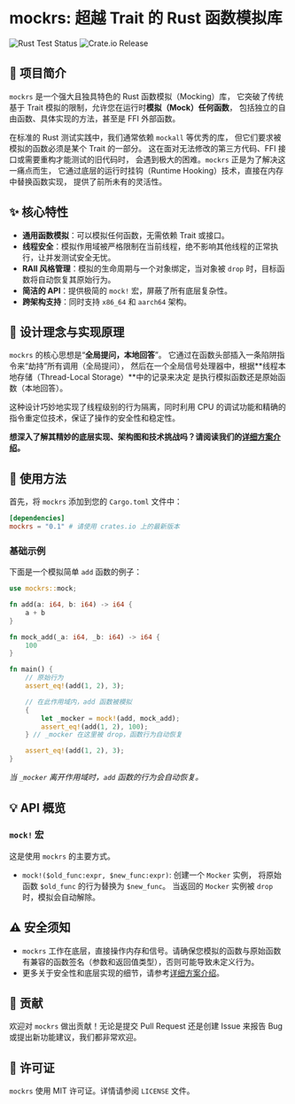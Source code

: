 # mockrs: 超越 Trait 的 Rust 函数模拟库

![Rust Test Status](https://github.com/skyfireitdiy/mockrs/actions/workflows/rust.yml/badge.svg)
![Crate.io Release](https://img.shields.io/crates/v/mockrs.svg)

## 📌 项目简介

`mockrs` 是一个强大且独具特色的 Rust 函数模拟（Mocking）库，
它突破了传统基于 Trait 模拟的限制，允许您在运行时**模拟（Mock）任何函数**，
包括独立的自由函数、具体实现的方法，甚至是 FFI 外部函数。

在标准的 Rust 测试实践中，我们通常依赖 `mockall` 等优秀的库，
但它们要求被模拟的函数必须是某个 Trait 的一部分。
这在面对无法修改的第三方代码、FFI 接口或需要重构才能测试的旧代码时，
会遇到极大的困难。`mockrs` 正是为了解决这一痛点而生，
它通过底层的运行时挂钩（Runtime Hooking）技术，直接在内存中替换函数实现，
提供了前所未有的灵活性。

## ✨ 核心特性

- **通用函数模拟**：可以模拟任何函数，无需依赖 Trait 或接口。
- **线程安全**：模拟作用域被严格限制在当前线程，绝不影响其他线程的正常执行，让并发测试安全无忧。
- **RAII 风格管理**：模拟的生命周期与一个对象绑定，当对象被 `drop` 时，目标函数将自动恢复其原始行为。
- **简洁的 API**：提供极简的 `mock!` 宏，屏蔽了所有底层复杂性。
- **跨架构支持**：同时支持 `x86_64` 和 `aarch64` 架构。

## 🚀 设计理念与实现原理

`mockrs` 的核心思想是“**全局提问，本地回答**”。
它通过在函数头部插入一条陷阱指令来“劫持”所有调用（全局提问），
然后在一个全局信号处理器中，根据**线程本地存储（Thread-Local Storage）**中的记录来决定
是执行模拟函数还是原始函数（本地回答）。

这种设计巧妙地实现了线程级别的行为隔离，同时利用 CPU 的调试功能和精确的指令重定位技术，保证了操作的安全性和稳定性。

**想深入了解其精妙的底层实现、架构图和技术挑战吗？请阅读我们的[详细方案介绍](doc/方案介绍.md)。**

## 🔧 使用方法

首先，将 `mockrs` 添加到您的 `Cargo.toml` 文件中：

```toml
[dependencies]
mockrs = "0.1" # 请使用 crates.io 上的最新版本
```

### 基础示例

下面是一个模拟简单 `add` 函数的例子：

```rust
use mockrs::mock;

fn add(a: i64, b: i64) -> i64 {
    a + b
}

fn mock_add(_a: i64, _b: i64) -> i64 {
    100
}

fn main() {
    // 原始行为
    assert_eq!(add(1, 2), 3);

    // 在此作用域内，add 函数被模拟
    {
        let _mocker = mock!(add, mock_add);
        assert_eq!(add(1, 2), 100);
    } // _mocker 在这里被 drop，函数行为自动恢复

    assert_eq!(add(1, 2), 3);
}
```

*当 `_mocker` 离开作用域时，`add` 函数的行为会自动恢复。*

## 💡 API 概览

### `mock!` 宏

这是使用 `mockrs` 的主要方式。

- `mock!($old_func:expr, $new_func:expr)`: 创建一个 `Mocker` 实例，
  将原始函数 `$old_func` 的行为替换为 `$new_func`。
  当返回的 `Mocker` 实例被 `drop` 时，模拟会自动解除。

## ⚠️ 安全须知

- `mockrs` 工作在底层，直接操作内存和信号。请确保您模拟的函数与原始函数有兼容的函数签名（参数和返回值类型），否则可能导致未定义行为。
- 更多关于安全性和底层实现的细节，请参考[详细方案介绍](doc/方案介绍.md)。

## 🤝 贡献

欢迎对 `mockrs` 做出贡献！无论是提交 Pull Request 还是创建 Issue 来报告 Bug 或提出新功能建议，我们都非常欢迎。

## 📜 许可证

`mockrs` 使用 MIT 许可证。详情请参阅 `LICENSE` 文件。
